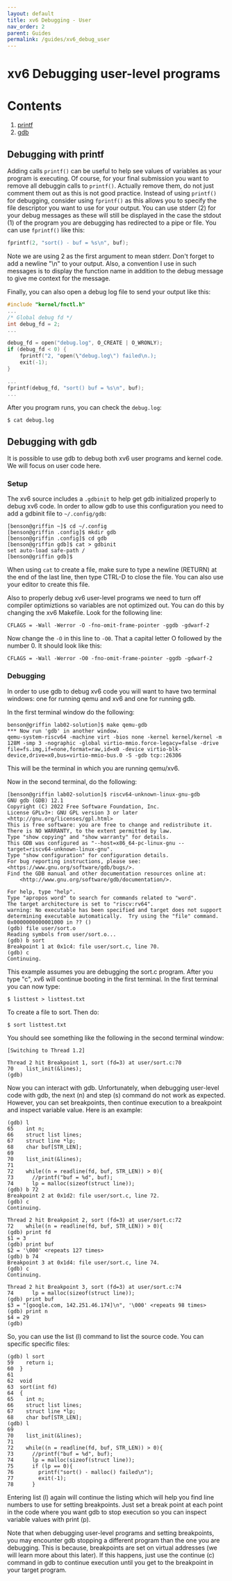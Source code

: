 ```yaml
---
layout: default
title: xv6 Debugging - User
nav_order: 2
parent: Guides
permalink: /guides/xv6_debug_user
---
```


# xv6 Debugging user-level programs

# Contents
1. [printf](#debugging-with-printf)
2. [gdb](#debugging-with-gdb)

## Debugging with printf

Adding calls ```printf()``` can be useful to help see values of variables as your program is executing. Of course, for your final submission you want to remove all debuggin calls to ```printf()```. Actually remove them, do not just comment them out as this is not good practice. Instead of using ```printf()``` for debugging, consider using ```fprintf()``` as this allows you to specify the file descriptor you want to use for your output. You can use stderr (2) for your debug messages as these will still be displayed in the case the stdout (1) of the program you are debugging has redirected to a pipe or file. You can use ```fprintf()``` like this:

```c
fprintf(2, "sort() - buf = %s\n", buf);
```

Note we are using 2 as the first argument to mean stderr. Don't forget to add a newline "\n" to your output. Also, a convention I use in such messages is to display the function name in addition to the debug message to give me context for the message.

Finally, you can also open a debug log file to send your output like this:

```c
#include "kernel/fnctl.h"
...
/* Global debug fd */
int debug_fd = 2;
...

debug_fd = open("debug.log", O_CREATE | O_WRONLY);
if (debug_fd < 0) {
    fprintf("2, "open(\"debug.log\") failed\n.);
    exit(-1);
}

...
fprintf(debug_fd, "sort() buf = %s\n", buf);
...
```

After you program runs, you can check the ```debug.log```:
```
$ cat debug.log
```

## Debugging with gdb

It is possible to use gdb to debug both xv6 user programs and kernel code. We will focus on user code here.

### Setup

The xv6 source includes a ```.gdbinit``` to help get gdb initialized properly to debug xv6 code. In order to allow gdb to use this configuration you need to add a gdbinit file to ```~/.config/gdb```:

```
[benson@griffin ~]$ cd ~/.config
[benson@griffin .config]$ mkdir gdb
[benson@griffin .config]$ cd gdb
[benson@griffin gdb]$ cat > gdbinit
set auto-load safe-path /
[benson@griffin gdb]$
```

When using ```cat``` to create a file, make sure to type a newline (RETURN) at the end of the last line, then type CTRL-D to close the file. You can also use your editor to create this file.

Also to properly debug xv6 user-level programs we need to turn off compiler optimiztions so variables are not optimized out. You can do this by changing the xv6 Makefile. Look for the following line:

```
CFLAGS = -Wall -Werror -O -fno-omit-frame-pointer -ggdb -gdwarf-2
```

Now change the ```-O``` in this line to ```-O0```. That a capital letter O followed by the number 0. It should look like this:

```
CFLAGS = -Wall -Werror -O0 -fno-omit-frame-pointer -ggdb -gdwarf-2
```


### Debugging

In order to use gdb to debug xv6 code you will want to have two terminal windows: one for running qemu and xv6 and one for running gdb.

In the first terminal window do the following:

```
benson@griffin lab02-solution]$ make qemu-gdb
*** Now run 'gdb' in another window.
qemu-system-riscv64 -machine virt -bios none -kernel kernel/kernel -m 128M -smp 3 -nographic -global virtio-mmio.force-legacy=false -drive file=fs.img,if=none,format=raw,id=x0 -device virtio-blk-device,drive=x0,bus=virtio-mmio-bus.0 -S -gdb tcp::26306
```

This will be the terminal in which you are running qemu/xv6.

Now in the second terminal, do the following:

```
[benson@griffin lab02-solution]$ riscv64-unknown-linux-gnu-gdb
GNU gdb (GDB) 12.1
Copyright (C) 2022 Free Software Foundation, Inc.
License GPLv3+: GNU GPL version 3 or later <http://gnu.org/licenses/gpl.html>
This is free software: you are free to change and redistribute it.
There is NO WARRANTY, to the extent permitted by law.
Type "show copying" and "show warranty" for details.
This GDB was configured as "--host=x86_64-pc-linux-gnu --target=riscv64-unknown-linux-gnu".
Type "show configuration" for configuration details.
For bug reporting instructions, please see:
<https://www.gnu.org/software/gdb/bugs/>.
Find the GDB manual and other documentation resources online at:
    <http://www.gnu.org/software/gdb/documentation/>.

For help, type "help".
Type "apropos word" to search for commands related to "word".
The target architecture is set to "riscv:rv64".
warning: No executable has been specified and target does not support
determining executable automatically.  Try using the "file" command.
0x0000000000001000 in ?? ()
(gdb) file user/sort.o
Reading symbols from user/sort.o...
(gdb) b sort
Breakpoint 1 at 0x1c4: file user/sort.c, line 70.
(gdb) c
Continuing.
```

This example assumes you are debugging the sort.c program. After you type "c", xv6 will continue booting in the first terminal. In the first terminal you can now type:

```
$ listtest > listtest.txt
```
To create a file to sort. Then do:
```
$ sort listtest.txt
```
You should see something like the following in the second terminal window:
```
[Switching to Thread 1.2]

Thread 2 hit Breakpoint 1, sort (fd=3) at user/sort.c:70
70	  list_init(&lines);
(gdb)
```

Now you can interact with gdb. Unfortunately, when debugging user-level code with gdb, the next (n) and step (s) command do not work as expected. However, you can set breakpoints, then continue execution to a breakpoint and inspect variable value. Here is an example:

```
(gdb) l
65	  int n;
66	  struct list lines;
67	  struct line *lp;
68	  char buf[STR_LEN];
69
70	  list_init(&lines);
71
72	  while((n = readline(fd, buf, STR_LEN)) > 0){
73	    //printf("buf = %d", buf);
74	    lp = malloc(sizeof(struct line));
(gdb) b 72
Breakpoint 2 at 0x1d2: file user/sort.c, line 72.
(gdb) c
Continuing.

Thread 2 hit Breakpoint 2, sort (fd=3) at user/sort.c:72
72	  while((n = readline(fd, buf, STR_LEN)) > 0){
(gdb) print fd
$1 = 3
(gdb) print buf
$2 = '\000' <repeats 127 times>
(gdb) b 74
Breakpoint 3 at 0x1d4: file user/sort.c, line 74.
(gdb) c
Continuing.

Thread 2 hit Breakpoint 3, sort (fd=3) at user/sort.c:74
74	    lp = malloc(sizeof(struct line));
(gdb) print buf
$3 = "[google.com, 142.251.46.174]\n", '\000' <repeats 98 times>
(gdb) print n
$4 = 29
(gdb)
```

So, you can use the list (l) command to list the source code. You can specific specific files:

```
(gdb) l sort
59	  return i;
60	}
61
62	void
63	sort(int fd)
64	{
65	  int n;
66	  struct list lines;
67	  struct line *lp;
68	  char buf[STR_LEN];
(gdb) l
69
70	  list_init(&lines);
71
72	  while((n = readline(fd, buf, STR_LEN)) > 0){
73	    //printf("buf = %d", buf);
74	    lp = malloc(sizeof(struct line));
75	    if (lp == 0){
76	      printf("sort() - malloc() failed\n");
77	      exit(-1);
78	    }
```
Entering list (l) again will continue the listing which will help you find line numbers to use for setting breakpoints. Just set a break point at each point in the code where you want gdb to stop execution so you can inspect variable values with print (p).

Note that when debugging user-level programs and setting breakpoints, you may encounter gdb stopping a different program than the one you are debugging. This is because, breakpoints are set on virtual addresses (we will learn more about this later). If this happens, just use the continue (c) command in gdb to continue execution until you get to the breakpoint in your target program.
